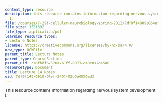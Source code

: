 ```yaml
---
content_type: resource
description: This resource contains information regarding nervous system development
  I.
file: /courses/7-29j-cellular-neurobiology-spring-2012/7df8f148091864ef245702b3a0050ad3_MIT7_29JS12_lecture14.pdf
file_size: 1521392
file_type: application/pdf
learning_resource_types:
- Lecture Notes
license: https://creativecommons.org/licenses/by-nc-sa/4.0/
ocw_type: OCWFile
parent_title: Lecture Notes
parent_type: CourseSection
parent_uid: c18fbdf6-570a-61ff-8377-ca8c8a2ce508
resourcetype: Document
title: Lecture 14 Notes
uid: 7df8f148-0918-64ef-2457-02b3a0050ad3
---
```

This resource contains information regarding nervous system development I.